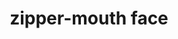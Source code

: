 ---
layout: smileys&emotion
title: zipper-mouth face
emoji: zipper_mouth_face
permalink: 🤐.html
image: assets/img/3moji/zipper_mouth_face.png
---